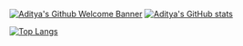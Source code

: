 [![Aditya's Github Welcome Banner](./assests/ADITYAPHALSWALGITHUBBANNER.PNG)](https://adityaphalswal.github.io/)
[![Aditya's GitHub stats](https://github-readme-stats.vercel.app/api?username=adityaphalswal&show_icons=true&theme=radical)](https://adityaphalswal.github.io/)

[![Top Langs](https://github-readme-stats.vercel.app/api/top-langs/?username=adityaphalswal)](https://adityaphalswal.github.io/)